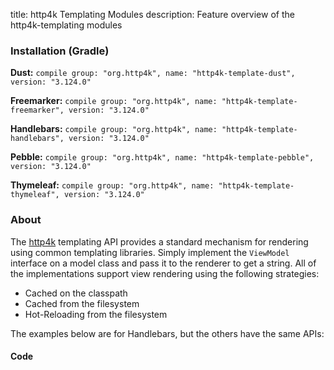 title: http4k Templating Modules
description: Feature overview of the http4k-templating modules

### Installation (Gradle)
**Dust:** ```compile group: "org.http4k", name: "http4k-template-dust", version: "3.124.0"```

**Freemarker:** ```compile group: "org.http4k", name: "http4k-template-freemarker", version: "3.124.0"```

**Handlebars:** ```compile group: "org.http4k", name: "http4k-template-handlebars", version: "3.124.0"```

**Pebble:** ```compile group: "org.http4k", name: "http4k-template-pebble", version: "3.124.0"```

**Thymeleaf:** ```compile group: "org.http4k", name: "http4k-template-thymeleaf", version: "3.124.0"```

### About
The [http4k] templating API provides a standard mechanism for rendering using common templating libraries. Simply implement the `ViewModel` interface on a model class and pass it to the renderer to get a string. All of the implementations support view rendering using the following strategies:

* Cached on the classpath
* Cached from the filesystem
* Hot-Reloading from the filesystem

The examples below are for Handlebars, but the others have the same APIs:

#### Code  [<img class="octocat"/>](https://github.com/http4k/http4k/blob/master/src/docs/guide/modules/templating/example.kt)

 <script src="https://gist-it.appspot.com/https://github.com/http4k/http4k/blob/master/src/docs/guide/modules/templating/example.kt"></script>

[http4k]: https://http4k.org
